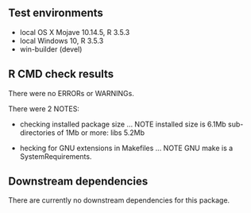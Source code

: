 ## Test environments
* local OS X Mojave 10.14.5, R 3.5.3
* local Windows 10, R 3.5.3
* win-builder (devel)

## R CMD check results
There were no ERRORs or WARNINGs. 

There were 2 NOTES:

* checking installed package size ... NOTE
    installed size is  6.1Mb
    sub-directories of 1Mb or more:
      libs   5.2Mb

* hecking for GNU extensions in Makefiles ... NOTE
    GNU make is a SystemRequirements.

## Downstream dependencies
There are currently no downstream dependencies for this package.